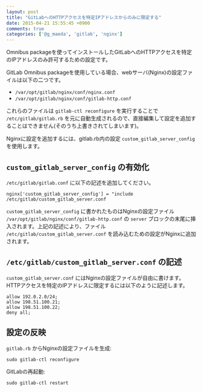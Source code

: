 ```yaml
---
layout: post
title: "GitLabへのHTTPアクセスを特定IPアドレスからのみに限定する"
date: 2015-04-21 15:55:45 +0900
comments: true
categories: ['@g_maeda', 'gitlab', 'nginx']
---
```


Omnibus packageを使ってインストールしたGitLabへのHTTPアクセスを特定のIPアドレスのみ許可するための設定です。

GitLab Omnibus packageを使用している場合、webサーバ(Nginx)の設定ファイルは以下の二つです。

* `/var/opt/gitlab/nginx/conf/nginx.conf`
* `/var/opt/gitlab/nginx/conf/gitlab-http.conf`

これらのファイルは `gitlab-ctl reconfigure` を実行することで `/etc/gitlab/gitlab.rb` を元に自動生成されるので、直接編集して設定を追加することはできません(そのうち上書きされてしまいます)。

Nginxに設定を追加するには、gitlab.rb内の設定 `custom_gitlab_server_config` を使用します。


## `custom_gitlab_server_config` の有効化

`/etc/gitlab/gitlab.conf` に以下の記述を追加してください。

```
nginx['custom_gitlab_server_config'] = "include /etc/gitlab/custom_gitlab_server.conf
```
`custom_gitlab_server_config` に書かれたものはNginxの設定ファイル `/var/opt/gitlab/nginx/conf/gitlab-http.conf` の `server` ブロックの末尾に挿入されます。上記の記述により、ファイル `/etc/gitlab/custom_gitlab_server.conf` を読み込むための設定がNginxに追加されます。


## `/etc/gitlab/custom_gitlab_server.conf` の記述

`custom_gitlab_server.conf` にはNginxの設定ファイルが自由に書けます。HTTPアクセスを特定のIPアドレスに限定するには以下のように記述します。

```
allow 192.0.2.0/24;
allow 198.51.100.21;
allow 198.51.100.22;
deny all;
```

## 設定の反映

`gitlab.rb` からNginxの設定ファイルを生成:

```
sudo gitlab-ctl reconfigure
```

GitLabの再起動:


```
sudo gitlab-ctl restart
```
